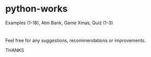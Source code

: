 # python-works

Examples (1-18),
Atm Bank,
Game Xmas,
Quiz (1-3)
#
Feel free for any suggestions, recommendations or improvements.

THANKS
